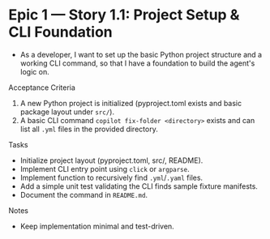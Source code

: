 # Epic 1 — Story 1.1: Project Setup & CLI Foundation

- As a developer, I want to set up the basic Python project structure and a working CLI command, so that I have a foundation to build the agent's logic on.

Acceptance Criteria

1. A new Python project is initialized (pyproject.toml exists and basic package layout under `src/`).
2. A basic CLI command `copilot fix-folder <directory>` exists and can list all `.yml` files in the provided directory.

Tasks

- Initialize project layout (pyproject.toml, src/, README).
- Implement CLI entry point using `click` or `argparse`.
- Implement function to recursively find `.yml`/`.yaml` files.
- Add a simple unit test validating the CLI finds sample fixture manifests.
- Document the command in `README.md`.

Notes

- Keep implementation minimal and test-driven.

